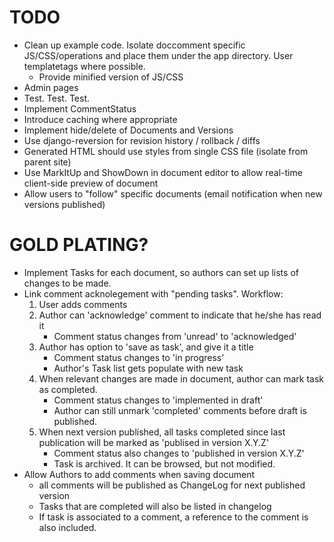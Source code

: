 TODO
====

* Clean up example code. Isolate doccomment specific JS/CSS/operations and place
  them under the app directory. User templatetags where possible.
    * Provide minified version of JS/CSS
* Admin pages
* Test. Test. Test.
* Implement CommentStatus
* Introduce caching where appropriate
* Implement hide/delete of Documents and Versions
* Use django-reversion for revision history / rollback / diffs
* Generated HTML should use styles from single CSS file (isolate from parent site)
* Use MarkItUp and ShowDown in document editor to allow real-time client-side 
  preview of document
* Allow users to "follow" specific documents (email notification when new 
  versions published)


GOLD PLATING?
=============

* Implement Tasks for each document, so authors can set up lists of changes
  to be made.
* Link comment acknolegement with "pending tasks". Workflow:
    1. User adds comments
    2. Author can 'acknowledge' comment to indicate that he/she has read it
        * Comment status changes from 'unread' to 'acknowledged'
    3. Author has option to 'save as task', and give it a title
        * Comment status changes to 'in progress'
        * Author's Task list gets populate with new task
    4. When relevant changes are made in document, author can mark task as
       completed.
        * Comment status changes to 'implemented in draft'
        * Author can still unmark 'completed' comments before draft is 
          published.
    5. When next version published, all tasks completed since last publication
       will be marked as 'publised in version X.Y.Z'
        * Comment status also changes to 'published in version X.Y.Z'
        * Task is archived. It can be browsed, but not modified.
* Allow Authors to add comments when saving document
    * all comments will be published as ChangeLog for next published version
    * Tasks that are completed will also be listed in changelog
    * If task is associated to a comment, a reference to the comment is also
      included.

